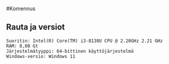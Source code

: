 #Komennus
## Rauta ja versiot
    Suoritin: Intel(R) Core(TM) i3-8130U CPU @ 2.20GHz 2.21 GHz
    RAM: 8,00 Gt
    Järjestelmätyyppi: 64-bittinen käyttöjärjestelmä
    Windows-versio: Windows 11
